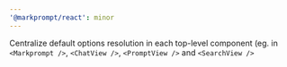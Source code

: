 ```yaml
---
'@markprompt/react': minor
---
```


Centralize default options resolution in each top-level component (eg. in
`<Markprompt />`, `<ChatView />`, `<PromptView />` and `<SearchView />`
